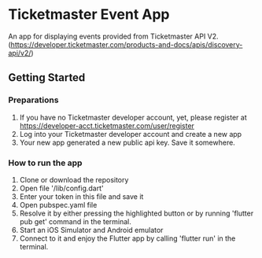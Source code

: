 # Ticketmaster Event App

An app for displaying events provided from Ticketmaster API V2.
(https://developer.ticketmaster.com/products-and-docs/apis/discovery-api/v2/)

## Getting Started

### Preparations

1. If you have no Ticketmaster developer account, yet, please register at <https://developer-acct.ticketmaster.com/user/register>
2. Log into your Ticketmaster developer account and create a new app
3. Your new app generated a new public api key. Save it somewhere.

### How to run the app

1. Clone or download the repository
2. Open file '/lib/config.dart'
3. Enter your token in this file and save it
4. Open pubspec.yaml file
5. Resolve it by either pressing the highlighted button or by running 'flutter pub get' command in the terminal.
6. Start an iOS Simulator and Android emulator
7. Connect to it and enjoy the Flutter app by calling 'flutter run' in the terminal.

